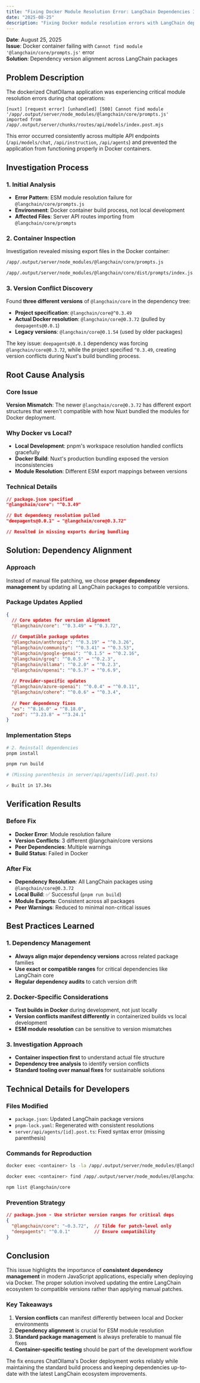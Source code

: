 ```yaml
---
title: "Fixing Docker Module Resolution Error: LangChain Dependencies Investigation"
date: "2025-08-25"
description: "Fixing Docker module resolution errors with LangChain dependencies and version conflicts"
---
```



**Date**: August 25, 2025  
**Issue**: Docker container failing with `Cannot find module '@langchain/core/prompts.js'` error  
**Solution**: Dependency version alignment across LangChain packages  

## Problem Description

The dockerized ChatOllama application was experiencing critical module resolution errors during chat operations:

```
[nuxt] [request error] [unhandled] [500] Cannot find module '/app/.output/server/node_modules/@langchain/core/prompts.js' 
imported from /app/.output/server/chunks/routes/api/models/index.post.mjs
```

This error occurred consistently across multiple API endpoints (`/api/models/chat`, `/api/instruction`, `/api/agents`) and prevented the application from functioning properly in Docker containers.

## Investigation Process

### 1. Initial Analysis
- **Error Pattern**: ESM module resolution failure for `@langchain/core/prompts.js`
- **Environment**: Docker container build process, not local development
- **Affected Files**: Server API routes importing from `@langchain/core/prompts`

### 2. Container Inspection
Investigation revealed missing export files in the Docker container:

```bash
/app/.output/server/node_modules/@langchain/core/prompts.js

/app/.output/server/node_modules/@langchain/core/dist/prompts/index.js
```

### 3. Version Conflict Discovery
Found **three different versions** of `@langchain/core` in the dependency tree:

- **Project specification**: `@langchain/core@^0.3.49`
- **Actual Docker resolution**: `@langchain/core@0.3.72` (pulled by `deepagents@0.0.1`)  
- **Legacy versions**: `@langchain/core@0.1.54` (used by older packages)

The key issue: `deepagents@0.0.1` dependency was forcing `@langchain/core@0.3.72`, while the project specified `^0.3.49`, creating version conflicts during Nuxt's build bundling process.

## Root Cause Analysis

### Core Issue
**Version Mismatch**: The newer `@langchain/core@0.3.72` has different export structures that weren't compatible with how Nuxt bundled the modules for Docker deployment.

### Why Docker vs Local?
- **Local Development**: pnpm's workspace resolution handled conflicts gracefully
- **Docker Build**: Nuxt's production bundling exposed the version inconsistencies
- **Module Resolution**: Different ESM export mappings between versions

### Technical Details
```json
// package.json specified
"@langchain/core": "^0.3.49"

// But dependency resolution pulled
"deepagents@0.0.1" → "@langchain/core@0.3.72"

// Resulted in missing exports during bundling
```

## Solution: Dependency Alignment

### Approach
Instead of manual file patching, we chose **proper dependency management** by updating all LangChain packages to compatible versions.

### Package Updates Applied

```json
{
  // Core updates for version alignment
  "@langchain/core": "^0.3.49" → "^0.3.72",
  
  // Compatible package updates
  "@langchain/anthropic": "^0.3.19" → "^0.3.26",
  "@langchain/community": "^0.3.41" → "^0.3.53", 
  "@langchain/google-genai": "^0.1.5" → "^0.2.16",
  "@langchain/groq": "^0.0.5" → "^0.2.3",
  "@langchain/ollama": "^0.2.0" → "^0.2.3",
  "@langchain/openai": "^0.5.7" → "^0.6.9",
  
  // Provider-specific updates
  "@langchain/azure-openai": "^0.0.4" → "^0.0.11",
  "@langchain/cohere": "^0.0.6" → "^0.3.4",
  
  // Peer dependency fixes
  "ws": "^8.16.0" → "^8.18.0",
  "zod": "^3.23.8" → "^3.24.1"
}
```

### Implementation Steps

```bash
# 2. Reinstall dependencies
pnpm install

pnpm run build

# (Missing parenthesis in server/api/agents/[id].post.ts)

✓ Built in 17.34s
```

## Verification Results

### Before Fix
- **Docker Error**: Module resolution failure
- **Version Conflicts**: 3 different @langchain/core versions
- **Peer Dependencies**: Multiple warnings
- **Build Status**: Failed in Docker

### After Fix  
- **Dependency Resolution**: All LangChain packages using `@langchain/core@0.3.72`
- **Local Build**: ✅ Successful (`pnpm run build`)
- **Module Exports**: Consistent across all packages
- **Peer Warnings**: Reduced to minimal non-critical issues

## Best Practices Learned

### 1. Dependency Management
- **Always align major dependency versions** across related package families
- **Use exact or compatible ranges** for critical dependencies like LangChain core
- **Regular dependency audits** to catch version drift

### 2. Docker-Specific Considerations
- **Test builds in Docker** during development, not just locally
- **Version conflicts manifest differently** in containerized builds vs local development
- **ESM module resolution** can be sensitive to version mismatches

### 3. Investigation Approach
- **Container inspection first** to understand actual file structure
- **Dependency tree analysis** to identify version conflicts  
- **Standard tooling over manual fixes** for sustainable solutions

## Technical Details for Developers

### Files Modified
- `package.json`: Updated LangChain package versions
- `pnpm-lock.yaml`: Regenerated with consistent resolutions
- `server/api/agents/[id].post.ts`: Fixed syntax error (missing parenthesis)

### Commands for Reproduction
```bash
docker exec <container> ls -la /app/.output/server/node_modules/@langchain/core/

docker exec <container> find /app/.output/server/node_modules/@langchain/core -name "*prompt*"

npm list @langchain/core
```

### Prevention Strategy
```json
// package.json - Use stricter version ranges for critical deps
{
  "@langchain/core": "~0.3.72",  // Tilde for patch-level only
  "deepagents": "^0.0.1"         // Ensure compatibility
}
```

## Conclusion

This issue highlights the importance of **consistent dependency management** in modern JavaScript applications, especially when deploying via Docker. The proper solution involved updating the entire LangChain ecosystem to compatible versions rather than applying manual patches.

### Key Takeaways
1. **Version conflicts** can manifest differently between local and Docker environments
2. **Dependency alignment** is crucial for ESM module resolution
3. **Standard package management** is always preferable to manual file fixes
4. **Container-specific testing** should be part of the development workflow

The fix ensures ChatOllama's Docker deployment works reliably while maintaining the standard build process and keeping dependencies up-to-date with the latest LangChain ecosystem improvements.